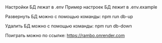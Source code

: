 Настройки БД лежат в .env
Пример настроек БД лежит в .env.example

Развернуть БД можно с помощью команды:
npm run db-up

Удалить БД можно с помощью команды:
npm run db-down

Поиграть можно по ссылке: https://rambo.onrender.com
